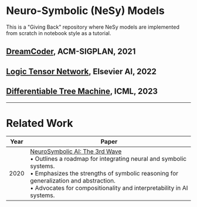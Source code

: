 # Neuro-Symbolic (NeSy) Models

This is a "Giving Back" repository where NeSy models are implemented from scratch in notebook style as a tutorial.



## [DreamCoder](https://dl.acm.org/doi/10.1145/3453483.3454080), ACM-SIGPLAN, 2021

## [Logic Tensor Network](https://arxiv.org/abs/1606.04422), Elsevier AI, 2022


## [Differentiable Tree Machine](https://proceedings.mlr.press/v202/soulos23a/soulos23a.pdf), ICML, 2023

---

# Related Work

| Year | Paper |
|------|-------|
| 2020 | [NeuroSymbolic AI: The 3rd Wave](https://arxiv.org/abs/2012.05876)<br>• Outlines a roadmap for integrating neural and symbolic systems.<br>• Emphasizes the strengths of symbolic reasoning for generalization and abstraction. <br>• Advocates for compositionality and interpretability in AI systems. |
